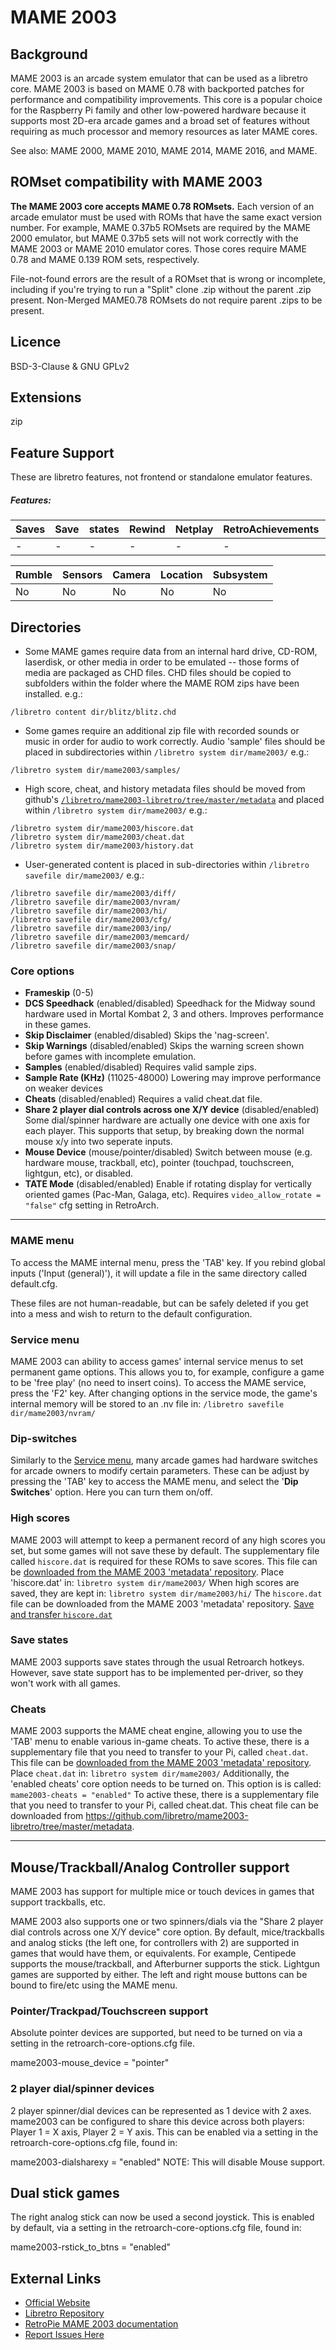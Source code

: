 # MAME 2003

## Background

MAME 2003 is an arcade system emulator that can be used as a libretro core. MAME 2003 is based on MAME 0.78 with backported patches for performance and compatibility improvements. This core is a popular choice for the Raspberry Pi family and other low-powered hardware because it supports most 2D-era arcade games and a broad set of features without requiring as much processor and memory resources as later MAME cores.

See also: MAME 2000, MAME 2010, MAME 2014, MAME 2016, and MAME.

## ROMset compatibility with MAME 2003
**The MAME 2003 core accepts MAME 0.78 ROMsets.** Each version of an arcade emulator must be used with ROMs that have the same exact version number. For example, MAME 0.37b5 ROMsets are required by the MAME 2000 emulator, but MAME 0.37b5 sets will not work correctly with the MAME 2003 or MAME 2010 emulator cores. Those cores require MAME 0.78 and MAME 0.139 ROM sets, respectively.

File-not-found errors are the result of a ROMset that is wrong or incomplete, including if you're trying to run a "Split" clone .zip without the parent .zip present. Non-Merged MAME0.78 ROMsets do not require parent .zips to be present.

## Licence

BSD-3-Clause & GNU GPLv2

## Extensions

zip

## Feature Support
These are libretro features, not frontend or standalone emulator features.

##### Features:
| Saves | Save | states | Rewind | Netplay | RetroAchievements | Cheats | Controllers |
|-------|------|--------|--------|---------|-------------------|--------|-------------|
|   -   |   -  |    -   |    -   |    -    |         -         |    -   |      -      |

| Rumble | Sensors | Camera | Location | Subsystem |
|--------|---------|--------|----------|-----------|
|    No  |    No   |   No   |     No   |     No    |


## Directories
* Some MAME games require data from an internal hard drive, CD-ROM, laserdisk, or other media in order to be emulated -- those forms of media are packaged as CHD files. CHD files should be copied to subfolders within the folder where the MAME ROM zips have been installed. e.g.:
```
/libretro content dir/blitz/blitz.chd
```
* Some games require an additional zip file with recorded sounds or music in order for audio to work correctly. Audio 'sample' files should be placed in subdirectories within `/libretro system dir/mame2003/` e.g.:
```
/libretro system dir/mame2003/samples/
```
* High score, cheat, and history metadata files should be moved from github's [`/libretro/mame2003-libretro/tree/master/metadata`](https://github.com/libretro/mame2003-libretro/tree/master/metadata) and placed within `/libretro system dir/mame2003/` e.g.:
```
/libretro system dir/mame2003/hiscore.dat
/libretro system dir/mame2003/cheat.dat
/libretro system dir/mame2003/history.dat
```
* User-generated content is placed in sub-directories within `/libretro savefile dir/mame2003/` e.g.:
```
/libretro savefile dir/mame2003/diff/
/libretro savefile dir/mame2003/nvram/
/libretro savefile dir/mame2003/hi/
/libretro savefile dir/mame2003/cfg/
/libretro savefile dir/mame2003/inp/
/libretro savefile dir/mame2003/memcard/
/libretro savefile dir/mame2003/snap/
```

### Core options
* **Frameskip** (0-5)
* **DCS Speedhack** (enabled/disabled)
  Speedhack for the Midway sound hardware used in Mortal Kombat 2, 3 and others. Improves performance in these games.
* **Skip Disclaimer** (enabled/disabled)
  Skips the 'nag-screen'.
* **Skip Warnings** (disabled/enabled)
  Skips the warning screen shown before games with incomplete emulation.
* **Samples** (enabled/disabled)
  Requires valid sample zips.
* **Sample Rate (KHz)** (11025-48000)
  Lowering may improve performance on weaker devices
* **Cheats** (disabled/enabled)
  Requires a valid cheat.dat file.
* **Share 2 player dial controls across one X/Y device** (disabled/enabled)
  Some dial/spinner hardware are actually one device with one axis for each player. This supports that setup, by breaking down the normal mouse x/y into two seperate inputs.
* **Mouse Device** (mouse/pointer/disabled)
  Switch between mouse (e.g. hardware mouse, trackball, etc), pointer (touchpad, touchscreen, lightgun, etc), or disabled.
* **TATE Mode** (disabled/enabled)
  Enable if rotating display for vertically oriented games (Pac-Man, Galaga, etc). Requires `video_allow_rotate = "false"` cfg setting in RetroArch.

----------------

### MAME menu
To access the MAME internal menu, press the 'TAB' key. If you rebind global inputs ('Input (general)'), it will update a file in the same directory called default.cfg.

These files are not human-readable, but can be safely deleted if you get into a mess and wish to return to the default configuration.

### Service menu
MAME 2003 can ability to access games' internal service menus to set permanent game options. This allows you to, for example, configure a game to be 'free play' (no need to insert coins). To access the MAME service, press the 'F2' key. After changing options in the service mode, the game's internal memory will be stored to an .nv file in: ``` /libretro savefile dir/mame2003/nvram/ ```

### Dip-switches
Similarly to the [Service menu](#service-menu), many arcade games had hardware switches for arcade owners to modify certain parameters. These can be adjust by pressing the 'TAB' key to access the MAME menu, and select the '**Dip Switches**' option. Here you can turn them on/off.

### High scores
MAME 2003 will attempt to keep a permanent record of any high scores you set, but some games will not save these by default. The supplementary file called `hiscore.dat` is required for these ROMs to save scores. This file can be [downloaded from the MAME 2003 'metadata' repository](https://github.com/libretro/mame2003-libretro/tree/master/metadata). Place 'hiscore.dat' in: ``` libretro system dir/mame2003/ ``` When high scores are saved, they are kept in: ``` libretro system dir/mame2003/hi/ ``` The `hiscore.dat` file can be downloaded from the MAME 2003 'metadata' repository. [Save and transfer `hiscore.dat`](https://raw.githubusercontent.com/libretro/mame2003-libretro/master/metadata/)

### Save states
MAME 2003 supports save states through the usual Retroarch hotkeys. However, save state support has to be implemented per-driver, so they won't work with all games.

### Cheats
MAME 2003 supports the MAME cheat engine, allowing you to use the 'TAB' menu to enable various in-game cheats. To active these, there is a supplementary file that you need to transfer to your Pi, called `cheat.dat`. This file can be [downloaded from the MAME 2003 'metadata' repository](https://github.com/libretro/mame2003-libretro/tree/master/metadata). Place `cheat.dat` in: ``` libretro system dir/mame2003/ ``` Additionally, the 'enabled cheats' core option needs to be turned on. This option is is called: ``` mame2003-cheats = "enabled" ``` To active these, there is a supplementary file that you need to transfer to your Pi, called cheat.dat. This cheat file can be downloaded from https://github.com/libretro/mame2003-libretro/tree/master/metadata. 

-----------

## Mouse/Trackball/Analog Controller support

MAME 2003 has support for multiple mice or touch devices in games that support trackballs, etc.

MAME 2003 also supports one or two spinners/dials via the "Share 2 player dial controls across one X/Y device" core option.
By default, mice/trackballs and analog sticks (the left one, for controllers with 2) are supported in games that would have them, or equivalents. For example, Centipede supports the mouse/trackball, and Afterburner supports the stick. Lightgun games are supported by either. The left and right mouse buttons can be bound to fire/etc using the MAME menu.

### Pointer/Trackpad/Touchscreen support

Absolute pointer devices are supported, but need to be turned on via a setting in the retroarch-core-options.cfg file.

mame2003-mouse_device = "pointer"

### 2 player dial/spinner devices

2 player spinner/dial devices can be represented as 1 device with 2 axes. mame2003 can be configured to share this device across both players: Player 1 = X axis, Player 2 = Y axis. This can be enabled via a setting in the retroarch-core-options.cfg file, found in:

mame2003-dialsharexy = "enabled"
NOTE: This will disable Mouse support.

## Dual stick games

The right analog stick can now be used a second joystick. This is enabled by default, via a setting in the retroarch-core-options.cfg file, found in:

mame2003-rstick_to_btns = "enabled"

## External Links

* [Official Website](http://mamedev.org/)  
* [Libretro Repository](https://github.com/libretro/mame2003-libretro)
* [RetroPie MAME 2003 documentation](https://github.com/RetroPie/RetroPie-Setup/wiki/lr-mame2003)
* [Report Issues Here](http://github.com/libretro/libretro-meta/issues)

